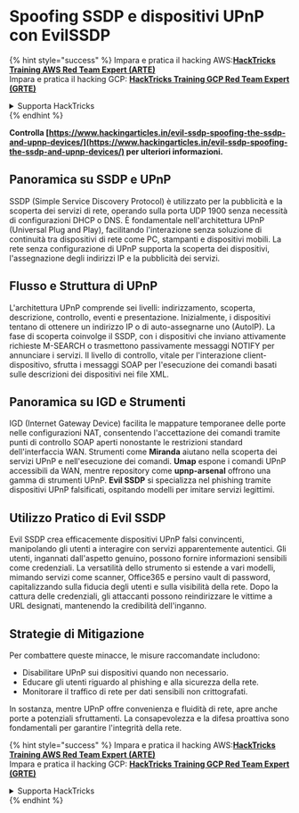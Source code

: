 # Spoofing SSDP e dispositivi UPnP con EvilSSDP

{% hint style="success" %}
Impara e pratica il hacking AWS:<img src="/.gitbook/assets/arte.png" alt="" data-size="line">[**HackTricks Training AWS Red Team Expert (ARTE)**](https://training.hacktricks.xyz/courses/arte)<img src="/.gitbook/assets/arte.png" alt="" data-size="line">\
Impara e pratica il hacking GCP: <img src="/.gitbook/assets/grte.png" alt="" data-size="line">[**HackTricks Training GCP Red Team Expert (GRTE)**<img src="/.gitbook/assets/grte.png" alt="" data-size="line">](https://training.hacktricks.xyz/courses/grte)

<details>

<summary>Supporta HackTricks</summary>

* Controlla i [**piani di abbonamento**](https://github.com/sponsors/carlospolop)!
* **Unisciti al** 💬 [**gruppo Discord**](https://discord.gg/hRep4RUj7f) o al [**gruppo telegram**](https://t.me/peass) o **seguici** su **Twitter** 🐦 [**@hacktricks\_live**](https://twitter.com/hacktricks\_live)**.**
* **Condividi trucchi di hacking inviando PR ai** [**HackTricks**](https://github.com/carlospolop/hacktricks) e [**HackTricks Cloud**](https://github.com/carlospolop/hacktricks-cloud) repos di github.

</details>
{% endhint %}

**Controlla [https://www.hackingarticles.in/evil-ssdp-spoofing-the-ssdp-and-upnp-devices/](https://www.hackingarticles.in/evil-ssdp-spoofing-the-ssdp-and-upnp-devices/) per ulteriori informazioni.**

## **Panoramica su SSDP e UPnP**

SSDP (Simple Service Discovery Protocol) è utilizzato per la pubblicità e la scoperta dei servizi di rete, operando sulla porta UDP 1900 senza necessità di configurazioni DHCP o DNS. È fondamentale nell'architettura UPnP (Universal Plug and Play), facilitando l'interazione senza soluzione di continuità tra dispositivi di rete come PC, stampanti e dispositivi mobili. La rete senza configurazione di UPnP supporta la scoperta dei dispositivi, l'assegnazione degli indirizzi IP e la pubblicità dei servizi.

## **Flusso e Struttura di UPnP**

L'architettura UPnP comprende sei livelli: indirizzamento, scoperta, descrizione, controllo, eventi e presentazione. Inizialmente, i dispositivi tentano di ottenere un indirizzo IP o di auto-assegnarne uno (AutoIP). La fase di scoperta coinvolge il SSDP, con i dispositivi che inviano attivamente richieste M-SEARCH o trasmettono passivamente messaggi NOTIFY per annunciare i servizi. Il livello di controllo, vitale per l'interazione client-dispositivo, sfrutta i messaggi SOAP per l'esecuzione dei comandi basati sulle descrizioni dei dispositivi nei file XML.

## **Panoramica su IGD e Strumenti**

IGD (Internet Gateway Device) facilita le mappature temporanee delle porte nelle configurazioni NAT, consentendo l'accettazione dei comandi tramite punti di controllo SOAP aperti nonostante le restrizioni standard dell'interfaccia WAN. Strumenti come **Miranda** aiutano nella scoperta dei servizi UPnP e nell'esecuzione dei comandi. **Umap** espone i comandi UPnP accessibili da WAN, mentre repository come **upnp-arsenal** offrono una gamma di strumenti UPnP. **Evil SSDP** si specializza nel phishing tramite dispositivi UPnP falsificati, ospitando modelli per imitare servizi legittimi.

## **Utilizzo Pratico di Evil SSDP**

Evil SSDP crea efficacemente dispositivi UPnP falsi convincenti, manipolando gli utenti a interagire con servizi apparentemente autentici. Gli utenti, ingannati dall'aspetto genuino, possono fornire informazioni sensibili come credenziali. La versatilità dello strumento si estende a vari modelli, mimando servizi come scanner, Office365 e persino vault di password, capitalizzando sulla fiducia degli utenti e sulla visibilità della rete. Dopo la cattura delle credenziali, gli attaccanti possono reindirizzare le vittime a URL designati, mantenendo la credibilità dell'inganno.

## **Strategie di Mitigazione**

Per combattere queste minacce, le misure raccomandate includono:

- Disabilitare UPnP sui dispositivi quando non necessario.
- Educare gli utenti riguardo al phishing e alla sicurezza della rete.
- Monitorare il traffico di rete per dati sensibili non crittografati.

In sostanza, mentre UPnP offre convenienza e fluidità di rete, apre anche porte a potenziali sfruttamenti. La consapevolezza e la difesa proattiva sono fondamentali per garantire l'integrità della rete.

{% hint style="success" %}
Impara e pratica il hacking AWS:<img src="/.gitbook/assets/arte.png" alt="" data-size="line">[**HackTricks Training AWS Red Team Expert (ARTE)**](https://training.hacktricks.xyz/courses/arte)<img src="/.gitbook/assets/arte.png" alt="" data-size="line">\
Impara e pratica il hacking GCP: <img src="/.gitbook/assets/grte.png" alt="" data-size="line">[**HackTricks Training GCP Red Team Expert (GRTE)**<img src="/.gitbook/assets/grte.png" alt="" data-size="line">](https://training.hacktricks.xyz/courses/grte)

<details>

<summary>Supporta HackTricks</summary>

* Controlla i [**piani di abbonamento**](https://github.com/sponsors/carlospolop)!
* **Unisciti al** 💬 [**gruppo Discord**](https://discord.gg/hRep4RUj7f) o al [**gruppo telegram**](https://t.me/peass) o **seguici** su **Twitter** 🐦 [**@hacktricks\_live**](https://twitter.com/hacktricks\_live)**.**
* **Condividi trucchi di hacking inviando PR ai** [**HackTricks**](https://github.com/carlospolop/hacktricks) e [**HackTricks Cloud**](https://github.com/carlospolop/hacktricks-cloud) repos di github.

</details>
{% endhint %}

